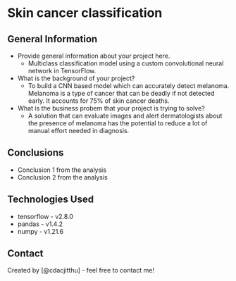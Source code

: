 # Skin cancer classification
## General Information
- Provide general information about your project here.
   - Multiclass classification model using a custom convolutional neural network in TensorFlow.
- What is the background of your project?
    - To build a CNN based model which can accurately detect melanoma. Melanoma is a type of cancer that can be deadly if not detected early. It accounts for 75% of skin cancer deaths.
- What is the business probem that your project is trying to solve?
    - A solution that can evaluate images and alert dermatologists about the presence of melanoma has the potential to reduce a lot of manual effort needed in diagnosis.

<!-- You don't have to answer all the questions - just the ones relevant to your project. -->

## Conclusions
- Conclusion 1 from the analysis
- Conclusion 2 from the analysis
  
## Technologies Used
- tensorflow - v2.8.0
- pandas - v1.4.2
- numpy - v1.21.6

## Contact
Created by [@cdacjitthu] - feel free to contact me!

